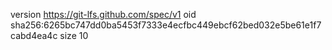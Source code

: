 version https://git-lfs.github.com/spec/v1
oid sha256:6265bc747dd0ba5453f7333e4ecfbc449ebcf62bed032e5be61e1f7cabd4ea4c
size 10
